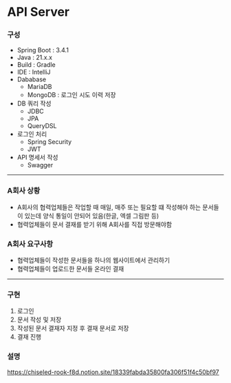 # API Server
### 구성
- Spring Boot : 3.4.1
- Java : 21.x.x
- Build : Gradle
- IDE : IntelliJ
- Dababase
  - MariaDB
  - MongoDB : 로그인 시도 이력 저장
- DB 쿼리 작성
  - JDBC
  - JPA
  - QueryDSL
- 로그인 처리
  - Spring Security
  - JWT
- API 명세서 작성
  - Swagger
---
### A회사 상황
- A회사의 협력업체들은 작업할 때 매일, 매주 또는 필요할 떄 작성해야 하는 문서들이 있는데 양식 통일이 안되어 있음(한글, 엑셀 그림판 등)
- 협력업체들이 문서 결재를 받기 위해 A회사를 직접 방문해야함
### A회사 요구사항
- 협력업체들이 작성한 문서들을 하나의 웹사이트에서 관리하기
- 협력업체들이 업로드한 문서들 온라인 결재
---
### 구현
1. 로그인
2. 문서 작성 및 저장
3. 작성된 문서 결재자 지정 후 결재 문서로 저장
4. 결재 진행
### 설명
https://chiseled-rook-f8d.notion.site/18339fabda35800fa306f51f4c50bf97
